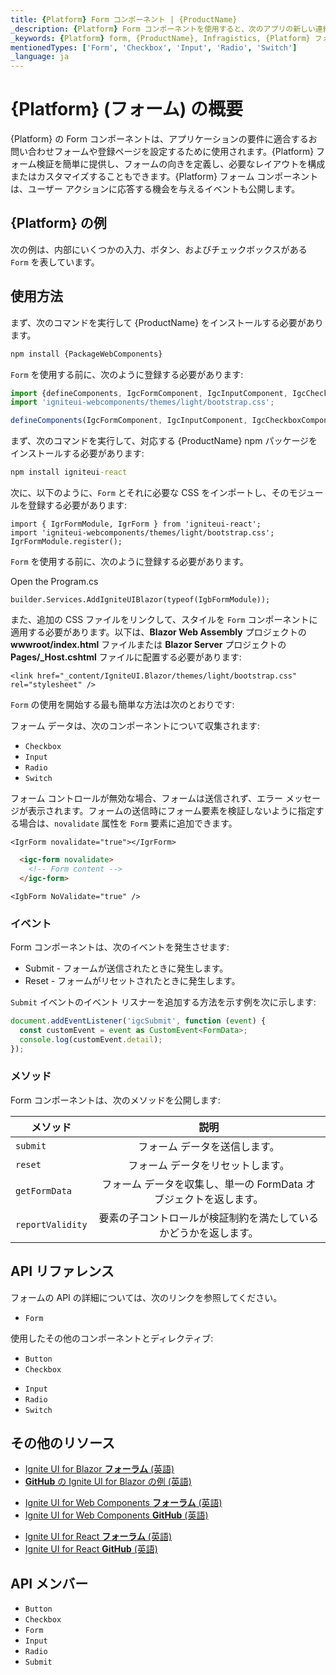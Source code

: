 ```yaml
---
title: {Platform} Form コンポーネント | {ProductName}
_description: {Platform} Form コンポーネントを使用すると、次のアプリの新しい連絡フォームまたは登録ページをすばやく簡単に作成できます。詳細については、こちらをご覧ください。
_keywords: {Platform} form, {ProductName}, Infragistics, {Platform} フォーム, インフラジスティックス
mentionedTypes: ['Form', 'Checkbox', 'Input', 'Radio', 'Switch']
_language: ja
---
```


# {Platform} (フォーム) の概要

{Platform} の Form コンポーネントは、アプリケーションの要件に適合するお問い合わせフォームや登録ページを設定するために使用されます。{Platform} フォーム検証を簡単に提供し、フォームの向きを定義し、必要なレイアウトを構成またはカスタマイズすることもできます。{Platform} フォーム コンポーネントは、ユーザー アクションに応答する機会を与えるイベントも公開します。

## {Platform} の例

次の例は、内部にいくつかの入力、ボタン、およびチェックボックスがある `Form` を表しています。

<code-view style="height: 300px"
           data-demos-base-url="{environment:dvDemosBaseUrl}"
           iframe-src="{environment:dvDemosBaseUrl}/inputs/form-overview"
           alt="{Platform} Form の例"
           github-src="inputs/form/overview">
</code-view>

## 使用方法

<!-- WebComponents -->
まず、次のコマンドを実行して {ProductName} をインストールする必要があります。

```cmd
npm install {PackageWebComponents}
```

`Form` を使用する前に、次のように登録する必要があります:

```ts
import {defineComponents, IgcFormComponent, IgcInputComponent, IgcCheckboxComponent, IgcButtonComponent } from 'igniteui-webcomponents';
import 'igniteui-webcomponents/themes/light/bootstrap.css';

defineComponents(IgcFormComponent, IgcInputComponent, IgcCheckboxComponent, IgcButtonComponent);
```
<!-- end: WebComponents -->

<!-- React -->
まず、次のコマンドを実行して、対応する {ProductName} npm パッケージをインストールする必要があります:

```cmd
npm install igniteui-react
```

次に、以下のように、`Form` とそれに必要な CSS をインポートし、そのモジュールを登録する必要があります:

```tsx
import { IgrFormModule, IgrForm } from 'igniteui-react';
import 'igniteui-webcomponents/themes/light/bootstrap.css';
IgrFormModule.register();
```
<!-- end: React -->

<!-- Blazor -->
`Form` を使用する前に、次のように登録する必要があります。

Open the Program.cs
```razor
builder.Services.AddIgniteUIBlazor(typeof(IgbFormModule));
```

また、追加の CSS ファイルをリンクして、スタイルを `Form` コンポーネントに適用する必要があります。以下は、**Blazor Web Assembly** プロジェクトの **wwwroot/index.html** ファイルまたは **Blazor Server** プロジェクトの **Pages/_Host.cshtml** ファイルに配置する必要があります:

```razor
<link href="_content/IgniteUI.Blazor/themes/light/bootstrap.css" rel="stylesheet" />
```
<!-- end: Blazor -->

`Form` の使用を開始する最も簡単な方法は次のとおりです:

<code-view style="height: 300px"
           data-demos-base-url="{environment:dvDemosBaseUrl}"
           iframe-src="{environment:dvDemosBaseUrl}/inputs/form-overview"
           alt="{Platform} Form の例"
           github-src="inputs/form/overview">
</code-view>

フォーム データは、次のコンポーネントについて収集されます:
- `Checkbox`
- `Input`
- `Radio`
- `Switch`

フォーム コントロールが無効な場合、フォームは送信されず、エラー メッセージが表示されます。フォームの送信時にフォーム要素を検証しないように指定する場合は、`novalidate` 属性を `Form` 要素に追加できます。

```tsx
<IgrForm novalidate="true"></IgrForm>
```

```html
  <igc-form novalidate>
    <!-- Form content -->
  </igc-form>
```

```razor
<IgbForm NoValidate="true" />
```

### イベント

Form コンポーネントは、次のイベントを発生させます:
- Submit - フォームが送信されたときに発生します。
- Reset - フォームがリセットされたときに発生します。

`Submit` イベントのイベント リスナーを追加する方法を示す例を次に示します:

```ts
document.addEventListener('igcSubmit', function (event) {
  const customEvent = event as CustomEvent<FormData>;
  console.log(customEvent.detail);
});
```

### メソッド

Form コンポーネントは、次のメソッドを公開します:

| メソッド			| 説明     			|
| ------------- 	|:-------------:			|
|`submit`|フォーム データを送信します。|
|`reset`|フォーム データをリセットします。|
|`getFormData`|フォーム データを収集し、単一の FormData オブジェクトを返します。|
|`reportValidity`|要素の子コントロールが検証制約を満たしているかどうかを返します。|

<!-- WebComponents -->

## API リファレンス

フォームの API の詳細については、次のリンクを参照してください。
* `Form`

使用したその他のコンポーネントとディレクティブ:
- `Button`
- `Checkbox`
* `Input`
* `Radio`
* `Switch`

<!-- end: WebComponents -->

<div class="divider"></div>

## その他のリソース

<!-- Blazor -->

* [Ignite UI for Blazor **フォーラム** (英語)](https://www.infragistics.com/community/forums/f/ignite-ui-for-blazor)
* [**GitHub** の Ignite UI for Blazor の例 (英語)](https://github.com/IgniteUI/igniteui-blazor-examples)

<!-- end: Blazor -->

<!-- WebComponents -->

* [Ignite UI for Web Components **フォーラム** (英語)](https://www.infragistics.com/community/forums/f/ignite-ui-for-web-components)
* [Ignite UI for Web Components **GitHub** (英語)](https://github.com/IgniteUI/igniteui-webcomponents)

<!-- end: WebComponents -->

<!-- React -->
* [Ignite UI for React **フォーラム** (英語)](https://www.infragistics.com/community/forums/f/ignite-ui-for-react)
* [Ignite UI for React **GitHub** (英語)](https://github.com/IgniteUI/igniteui-react)
<!-- end: React -->

## API メンバー

 - `Button`
 - `Checkbox`
 - `Form`
 - `Input`
 - `Radio`
 - `Submit`
